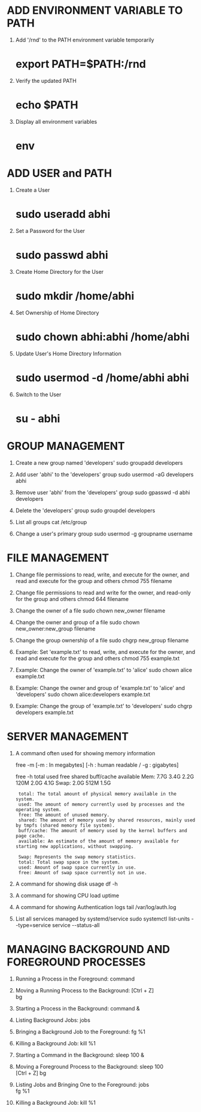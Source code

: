 
# ADD ENVIRONMENT VARIABLE TO PATH

1. Add '/rnd' to the PATH environment variable temporarily
    # export PATH=$PATH:/rnd

2. Verify the updated PATH
    # echo $PATH

3. Display all environment variables
    # env


# ADD USER and PATH

1. Create a User
    # sudo useradd abhi

2. Set a Password for the User
    # sudo passwd abhi

3. Create Home Directory for the User
    # sudo mkdir /home/abhi

4. Set Ownership of Home Directory
    # sudo chown abhi:abhi /home/abhi

5. Update User's Home Directory Information
    # sudo usermod -d /home/abhi abhi

6. Switch to the User
    # su - abhi

# GROUP MANAGEMENT

1. Create a new group named 'developers'
    sudo groupadd developers

2. Add user 'abhi' to the 'developers' group
    sudo usermod -aG developers abhi

3. Remove user 'abhi' from the 'developers' group
    sudo gpasswd -d abhi developers

4. Delete the 'developers' group
    sudo groupdel developers

5. List all groups
    cat /etc/group

6. Change a user's primary group
    sudo usermod -g groupname username



# FILE MANAGEMENT

1. Change file permissions to read, write, and execute for the owner, and read and execute for the group and others
    chmod 755 filename

2. Change file permissions to read and write for the owner, and read-only for the group and others
    chmod 644 filename

3. Change the owner of a file
    sudo chown new_owner filename

4. Change the owner and group of a file
    sudo chown new_owner:new_group filename

5. Change the group ownership of a file
    sudo chgrp new_group filename

6. Example: Set 'example.txt' to read, write, and execute for the owner, and read and execute for the group and others
    chmod 755 example.txt

7. Example: Change the owner of 'example.txt' to 'alice'
    sudo chown alice example.txt

8. Example: Change the owner and group of 'example.txt' to 'alice' and 'developers'
    sudo chown alice:developers example.txt

9. Example: Change the group of 'example.txt' to 'developers'
    sudo chgrp developers example.txt


# SERVER MANAGEMENT

1. A command often used for showing memory information

    free -m [-m : In megabytes] [-h : human readable / -g : gigabytes]

    free -h
                total        used        free      shared  buff/cache   available
    Mem:            7.7G        3.4G        2.2G        120M        2.0G        4.1G
    Swap:           2.0G        512M        1.5G

        total: The total amount of physical memory available in the system.
        used: The amount of memory currently used by processes and the operating system.
        free: The amount of unused memory.
        shared: The amount of memory used by shared resources, mainly used by tmpfs (shared memory file system).
        buff/cache: The amount of memory used by the kernel buffers and page cache.
        available: An estimate of the amount of memory available for starting new applications, without swapping.

        Swap: Represents the swap memory statistics.
        total: Total swap space in the system.
        used: Amount of swap space currently in use.
        free: Amount of swap space currently not in use.

<!-- The swap state refers to the status of the swap space or swap partition in a Linux system. Swap space is used as a virtual memory extension of the physical memory (RAM). When the RAM is full, inactive pages of memory are moved to the swap space to free up RAM for active processes. This helps prevent system crashes and ensures smooth operation even when the memory is heavily used -->

2. A command for showing disk usage
    df -h

3. A command for showing CPU load
    uptime

4. A command for showing Authentication logs
    tail /var/log/auth.log


5. List all services managed by systemd/service
    sudo systemctl list-units --type=service
    service --status-all


# MANAGING BACKGROUND AND FOREGROUND PROCESSES

1. Running a Process in the Foreground:
   command

2. Moving a Running Process to the Background:
   [Ctrl + Z]   
   bg           

3. Starting a Process in the Background:
   command &

4. Listing Background Jobs:
   jobs

5. Bringing a Background Job to the Foreground:
   fg %1

6. Killing a Background Job:
   kill %1

<!-- EXAMPLE COMMANDS -->

7. Starting a Command in the Background:
   sleep 100 &

8. Moving a Foreground Process to the Background:
   sleep 100  
   [Ctrl + Z]
   bg         

9. Listing Jobs and Bringing One to the Foreground:
   jobs       
   fg %1      

10. Killing a Background Job:
    kill %1    
